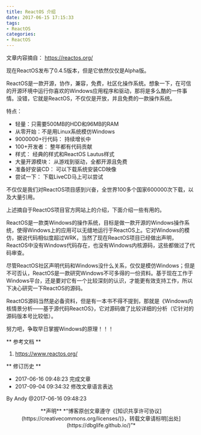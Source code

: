 ```yaml
---
title: ReactOS 介绍
date: 2017-06-15 17:15:33
tags:
- ReactOS
categories:
- ReactOS
---
```


文章内容摘自： https://reactos.org/

现在ReactOS发布了0.4.5版本，但是它依然仅仅是Alpha版。

ReactOS是一款开源，协作，兼容，免费，社区化操作系统。想象一下，在可信的开源环境中运行你喜欢的Windows应用程序和驱动，那将是多么酷的一件事情。没错，它就是ReactOS，不仅仅是开放，并且免费的一款操作系统。

特点：
* 轻量：只需要500MB的HDD和96MB的RAM
* 从零开始：不是用Linux系统模仿Windows
* 9000000+行代码： 持续增长中
* 100+开发者： 整年都有代码贡献
* 样式： 经典的样式和ReactOS Lautus样式
* 大量开源模块： 从游戏到驱动，全都开源且免费
* 准备好安装CD： 可以下载系统安装CD映像
* 尝试一下： 下载LiveCD马上可以尝试

不仅仅是我们对ReactOS项目感到兴奋，全世界100多个国家600000次下载，以及大量引用。
<!-- more -->
上述摘自于ReactOS项目官方网站上的介绍，下面介绍一些有用的。

ReactOS是一款类Windows的操作系统，目标是做一款开源的Windows操作系统，使得Windows上的应用可以无缝地运行于ReactOS上。它对Windows的模仿，据说代码相似度超过WRK，当然了现在ReactOS项目已经做出声明，ReactOS中没有Windows代码存在，也没有Windows内核源码，这些都做过了代码审查。

尽管ReactOS社区声明代码和Windows没什么关系，仅仅是模仿Windows；但是不可否认，ReactOS是一款研究Windows不可多得的一份资料。基于现在工作于Windows平台，还是要对它有一个比较深刻的认识，才能更有效支持工作，所以下决心研究一下ReactOS的源码。

ReactOS源码当然是必备资料，但是有一本书不得不提到，那就是《Windows内核情景分析——基于源代码ReactOS》，它对源码做了比较详细的分析（它针对的源码版本号比较低）。

努力吧，争取早日掌握Windows的原理！！！

** 参考文档 **

1. https://www.reactos.org/

** 修订历史 **

* 2017-06-16 09:48:23 完成文章
* 2017-09-04 09:34:32 修改文章语言表达

By Andy @2017-06-16 09:48:23

<div align="center">
**声明**
*“博客原创文章遵守《[知识共享许可协议](https://creativecommons.org/licenses/)》，转载文章请标明[出处](https://dbglife.github.io/)”*
</div>